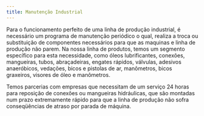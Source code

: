 ```yaml
---
title: Manutenção Industrial
---
```


Para o funcionamento perfeito de uma linha de produção industrial, é necessário um programa de manutenção periódico o qual, realiza a troca ou substituição de componentes necessários para que as maquinas e linha de produção não parem. Na nossa linha de produtos, temos um segmento específico para esta necessidade, como óleos lubrificantes, conexões, mangueiras, tubos, abraçadeiras, engates rápidos, válvulas, adesivos anaeróbicos, vedações, bicos e pistolas de ar, manômetros, bicos graxeiros, visores de óleo e manômetros. 

Temos parcerias com empresas que necessitam de um serviço 24 horas para reposição de conexões ou mangueiras hidráulicas, que são montadas num prazo extremamente rápido para que a linha de produção não sofra conseqüências de atraso por parada de máquina.

